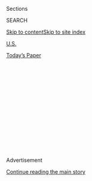 <div id="app">

<div>

<div>

<div>

<div class="NYTAppHideMasthead css-1q2w90k e1suatyy0">

<div class="section css-ui9rw0 e1suatyy2">

<div class="css-eph4ug er09x8g0">

<div class="css-6n7j50">

</div>

<span class="css-1dv1kvn">Sections</span>

<div class="css-10488qs">

<span class="css-1dv1kvn">SEARCH</span>

</div>

[Skip to content](#site-content)[Skip to site
index](#site-index)

</div>

<div id="masthead-section-label" class="css-1wr3we4 eaxe0e00">

[U.S.](https://www.nytimes.com/section/us)

</div>

<div class="css-10698na e1huz5gh0">

</div>

</div>

<div id="masthead-bar-one" class="section hasLinks css-15hmgas e1csuq9d3">

<div class="css-uqyvli e1csuq9d0">

</div>

<div class="css-1uqjmks e1csuq9d1">

</div>

<div class="css-9e9ivx">

[](https://myaccount.nytimes.com/auth/login?response_type=cookie&client_id=vi)

</div>

<div class="css-1bvtpon e1csuq9d2">

[Today’s
Paper](https://www.nytimes.com/section/todayspaper)

</div>

</div>

</div>

</div>

<div data-aria-hidden="false">

<div id="site-content" data-role="main">

<div>

<div class="css-1aor85t" style="opacity:0.000000001;z-index:-1;visibility:hidden">

<div class="css-1hqnpie">

<div class="css-epjblv">

<span class="css-17xtcya">[U.S.](/section/us)</span><span class="css-x15j1o">|</span><span class="css-fwqvlz">Dozens
Are Killed as Tornadoes and Severe Weather Strike Southern
States</span>

</div>

<div class="css-k008qs">

<div class="css-1iwv8en">

<span class="css-18z7m18"></span>

<div>

</div>

</div>

<span class="css-1n6z4y">https://nyti.ms/2y9Pu40</span>

<div class="css-1705lsu">

<div class="css-4xjgmj">

<div class="css-4skfbu" data-role="toolbar" data-aria-label="Social Media Share buttons, Save button, and Comments Panel with current comment count" data-testid="share-tools">

  - 
  - 
  - 
  - 
    
    <div class="css-6n7j50">
    
    </div>

  - 

</div>

</div>

</div>

</div>

</div>

</div>

<div id="NYT_TOP_BANNER_REGION" class="css-13pd83m">

</div>

<div id="top-wrapper" class="css-1sy8kpn">

<div id="top-slug" class="css-l9onyx">

Advertisement

</div>

[Continue reading the main
story](#after-top)

<div class="ad top-wrapper" style="text-align:center;height:100%;display:block;min-height:250px">

<div id="top" class="place-ad" data-position="top" data-size-key="top">

</div>

</div>

<div id="after-top">

</div>

</div>

<div>

<div id="sponsor-wrapper" class="css-1hyfx7x">

<div id="sponsor-slug" class="css-19vbshk">

Supported by

</div>

[Continue reading the main
story](#after-sponsor)

<div id="sponsor" class="ad sponsor-wrapper" style="text-align:center;height:100%;display:block">

</div>

<div id="after-sponsor">

</div>

</div>

<div class="css-186x18t">

</div>

<div class="css-1vkm6nb ehdk2mb0">

# Dozens Are Killed as Tornadoes and Severe Weather Strike Southern States

</div>

The storm carved a destructive path across six states on Sunday and
Monday, causing widespread damage and cutting power to tens of thousands
of customers.

<div class="css-79elbk" data-testid="photoviewer-wrapper">

<div class="css-z3e15g" data-testid="photoviewer-wrapper-hidden">

</div>

<div class="css-1a48zt4 ehw59r15" data-testid="photoviewer-children">

![<span class="css-16f3y1r e13ogyst0" data-aria-hidden="true">Randy
Shoemaker embracing his son after their family survived a deadly tornado
in Chatsworth,
Ga.</span><span class="css-cnj6d5 e1z0qqy90" itemprop="copyrightHolder"><span class="css-1ly73wi e1tej78p0">Credit...</span><span><span>Curtis
Compton/Atlanta Journal-Constitution, via Associated
Press</span></span></span>](https://static01.nyt.com/images/2020/05/12/multimedia/12xp-weather-update-top/merlin_171556503_069ce5d8-8f92-4a20-8998-ec05838f28e8-articleLarge.jpg?quality=75&auto=webp&disable=upscale)

</div>

</div>

<div class="css-18e8msd">

<div class="css-vp77d3 epjyd6m0">

<div class="css-1baulvz">

By <span class="css-1baulvz" itemprop="name">Ellen Ann Fentress</span>
and [<span class="css-1baulvz last-byline" itemprop="name">Richard
Fausset</span>](https://www.nytimes.com/by/richard-fausset)

</div>

</div>

  - 
    
    <div class="css-ld3wwf e16638kd2">
    
    April 13,
    2020
    
    </div>

  - 
    
    <div class="css-4xjgmj">
    
    <div class="css-d8bdto" data-role="toolbar" data-aria-label="Social Media Share buttons, Save button, and Comments Panel with current comment count" data-testid="share-tools">
    
      - 
      - 
      - 
      - 
        
        <div class="css-6n7j50">
        
        </div>
    
      - 
    
    </div>
    
    </div>

</div>

</div>

<div class="section meteredContent css-1r7ky0e" name="articleBody" itemprop="articleBody">

<div class="css-1fanzo5 StoryBodyCompanionColumn">

<div class="css-53u6y8">

BASSFIELD, Miss. — Like most Americans, Mamie Harper and her husband had
tucked themselves away at home in an effort to keep the coronavirus at
bay. On Easter Sunday, they listened to an audio feed of their church
service while huddled indoors.

But a different kind of trouble soon found them. A tornado — one of
dozens that tore across the Southeast this weekend — roared over their
street on Sunday afternoon, snapping trees, blowing away keepsakes and
launching cars from their parking spots. When it was over, debris
temporarily kept emergency medical workers from driving onto Ms.
Harper’s block. Her daughter pulled her from the wreckage of her small
white house, and soon other neighbors, many of them relatives, also came
out to try to help.

Ms. Harper, 68, felt an odd mix of gratitude and wariness. “You don’t
know,” she said Monday, standing on the shoulder of her ruined street in
a surgical mask because of the coronavirus. “Even though they’re coming
out of the goodness of their heart, they may not know they’ve got it.”

</div>

</div>

<div class="css-1fanzo5 StoryBodyCompanionColumn">

<div class="css-53u6y8">

The devastating weather system started Sunday and barreled across the
region into Monday, leaving destruction, blackouts and heartbreak in its
path. More than 30 people died — including at least 11 in Mississippi,
nine in South Carolina and eight in Georgia — making it one of the most
significant natural disasters in the country since government officials
began ordering people to stay home and away from one another in an
effort to stop the spread of the virus.

</div>

</div>

<div class="css-79elbk" data-testid="photoviewer-wrapper">

<div class="css-z3e15g" data-testid="photoviewer-wrapper-hidden">

</div>

<div class="css-1a48zt4 ehw59r15" data-testid="photoviewer-children">

![<span class="css-16f3y1r e13ogyst0" data-aria-hidden="true">Hamilton
County Emergency Services workers driving through East Brainerd, Tenn.,
on
Monday.</span><span class="css-cnj6d5 e1z0qqy90" itemprop="copyrightHolder"><span class="css-1ly73wi e1tej78p0">Credit...</span><span>Terry
Stolt/Chattanooga Times Free Press, via Associated
Press</span></span>](https://static01.nyt.com/images/2020/04/13/us/13STORMS/merlin_171557859_2565cf48-9913-46b5-9263-be88ff2ef91f-articleLarge.jpg?quality=75&auto=webp&disable=upscale)

</div>

</div>

<div class="css-1fanzo5 StoryBodyCompanionColumn">

<div class="css-53u6y8">

The response laid bare the new complications the pandemic may create for
neighbors, victims and disaster response officials alike in coming
months as a shuttered nation braces for the looming seasons of floods,
fires and storms.

Emergency agencies are now being forced into new realms of improvisation
and creativity as they attempt to provide shelter and succor, while
simultaneously minding the presence of a quieter killer. Already,
officials are doing what they can to avoid housing evacuees in large
shelters, which could prove as dangerous for spreading the coronavirus
as any cruise ship.

“This is a collision course of conflicting strategies to deal with the
natural disasters and the pandemic simultaneously,” said Irwin Redlener,
the director of the National Center for Disaster Preparedness at
Columbia University.

The “bull’s-eye” of the storm system encircled a swath of the South and
brought twisters, high winds and intense rain into parts of southern
Kentucky, eastern Georgia, Florida, Mississippi, Louisiana and Arkansas,
said Katie Martin, a meteorologist with the National Weather Service.

</div>

</div>

<div class="css-1fanzo5 StoryBodyCompanionColumn">

<div class="css-53u6y8">

In Alabama, Gov. Kay Ivey suspended social distancing and other
coronavirus-related orders, but only if they might get in the way of an
effective response.

Though Alabama escaped without any reported fatalities, neighboring
Mississippi appeared hardest hit, with at least 11 deaths as of Monday
afternoon. The American Red Cross, which runs most of the temporary
shelters in the nation, opened a couple of Mississippi sites that
attracted dozens of evacuees.

But the organization moved all of those people into hotel rooms before
Monday morning in an effort to comply with the spirit of social
distancing rules, said Trevor Riggen, the Red Cross’s senior vice
president of Disaster Cycle Services.

In Jones County, in southeast Mississippi, more than 50 people showed up
to take shelter in the region’s fortified safe room, built to federal
specifications to withstand big storms. Paul Sheffield, the executive
director of the county emergency management office, said the evacuees
were greeted by volunteers who offered hand sanitizer and insisted they
wear masks. They rode out the storm in marked-off areas that kept
families about seven and a half feet away from each
other.

</div>

</div>

<div class="css-79elbk" data-testid="photoviewer-wrapper">

<div class="css-z3e15g" data-testid="photoviewer-wrapper-hidden">

</div>

<div class="css-1a48zt4 ehw59r15" data-testid="photoviewer-children">

<div class="css-1xdhyk6 erfvjey0">

<span class="css-1ly73wi e1tej78p0">Image</span>

<div class="css-zjzyr8">

<div data-testid="lazyimage-container" style="height:257.77777777777777px">

</div>

</div>

</div>

<span class="css-16f3y1r e13ogyst0" data-aria-hidden="true">The sisters
Aula Montgomery and Juanita Rushing and their cousin Ellis Ratcliff
stand outside Ms. Rushing’s tornado-ravaged home near Tylertown, Miss.,
on
Monday.</span><span class="css-cnj6d5 e1z0qqy90" itemprop="copyrightHolder"><span class="css-1ly73wi e1tej78p0">Credit...</span><span>Caleb
Mccluskey/The Enterprise-Journal, via Associated Press</span></span>

</div>

</div>

<div class="css-1fanzo5 StoryBodyCompanionColumn">

<div class="css-53u6y8">

Experts say these efforts, though admirable, may not work in the event
of a disaster on the scale of Hurricane Katrina, in which case there may
be no choice but to house people in larger shelters.

“The shelter environment is the last thing we want,” Mr. Redlener said.
“It’s virtually impossible to sustain social distancing and enforce
appropriate public health measures in those circumstances.”

</div>

</div>

<div class="css-1fanzo5 StoryBodyCompanionColumn">

<div class="css-53u6y8">

Plus, he said, there is the likelihood that many people in shelters
would be there without the medications they would need for underlying
health conditions.

Hurricane season begins June 1, and experts said it may be more active
than usual because of warm water temperatures in the Gulf of Mexico,
Atlantic and Caribbean. That has officials like Shannon Scaff, emergency
management director for the coastal city of Charleston, S.C.,
particularly stressed.

On Monday, Mr. Scaff said coronavirus-related stay-at-home measures have
meant his team has been unable to hold community meetings to advise
people how to prepare for a hurricane evacuation.

And he was still not sure how social distancing might work if an
evacuation was large-scale.

“Here’s what I know,” he said. “If an evacuation order is given because
of a hurricane, Covid or not, I’m telling you to get out of here.”

Across the country, emergency officials said that, no matter the
circumstance, they would encourage people to adhere to social distancing
measures as best they could.

Officials in California said they were evaluating how to take into
account the virus in responding to wildfires, earthquakes, floods and
other disasters that might arise in the coming months.

“We’re disaster-prone, so you have to be prepared for multiple things at
multiple times,” said Kim Zagaris, a former state fire and rescue chief
for the California governor’s Office of Emergency Services, [according
to The Associated
Press](https://ktla.com/news/california/california-agencies-trying-to-figure-out-earthquake-wildfire-flood-evacuation-plans-amid-pandemic/).

</div>

</div>

<div class="css-1fanzo5 StoryBodyCompanionColumn">

<div class="css-53u6y8">

James Kendra, director of the Disaster Research Center at the University
of Delaware, said he is worried that the Federal Emergency Management
Agency, which has been tasked with taking a lead on the pandemic
response, could find itself stretched thin if natural disasters pile up.

FEMA has struggled with understaffing in recent years, according to a
recent article in Insurance Journal, though the agency has contended
that it is prepared for the challenges
ahead.

</div>

</div>

<div class="css-79elbk" data-testid="photoviewer-wrapper">

<div class="css-z3e15g" data-testid="photoviewer-wrapper-hidden">

</div>

<div class="css-1a48zt4 ehw59r15" data-testid="photoviewer-children">

<div class="css-1xdhyk6 erfvjey0">

<span class="css-1ly73wi e1tej78p0">Image</span>

<div class="css-zjzyr8">

<div data-testid="lazyimage-container" style="height:276.46666666666664px">

</div>

</div>

</div>

<span class="css-16f3y1r e13ogyst0" data-aria-hidden="true">A destroyed
house in Chattanooga, Tenn., after severe storms hit the
area.</span><span class="css-cnj6d5 e1z0qqy90" itemprop="copyrightHolder"><span class="css-1ly73wi e1tej78p0">Credit...</span><span>Terry
Stolt/Chattanooga Times Free Press, via Associated Press</span></span>

</div>

</div>

<div class="css-1fanzo5 StoryBodyCompanionColumn">

<div class="css-53u6y8">

In a statement Monday, a FEMA spokesperson said that more than 2,900
employees out of 20,500 were supporting the pandemic response, and that
it could call in other federal employees to help as part of a “surge
capacity force.”

Nongovernmental groups are also feeling challenged. Samaritan’s Purse,
the North Carolina-based Christian relief group headed by the Rev.
Franklin Graham, is planning a vigorous response to the Southeastern
storms, sending in crews to help people repair and rebuild homes.

On Monday, Mr. Graham said his volunteers would wear masks and gloves
and try to abide by social distancing rules as they worked. The problem,
for now, was finding enough of them.

“There are going to be volunteers who normally would come but may be a
little reluctant because of the coronavirus,” he said.

</div>

</div>

<div class="css-1fanzo5 StoryBodyCompanionColumn">

<div class="css-53u6y8">

The scenes of double crises were commonplace on Monday. Around
Chattanooga, Tenn., where two people died, residents of battered
neighborhoods visited home improvement stores in masks and gloves,
picking up tarps and plywood to cover up shattered windows and doors.

Also hard-hit was Walterboro, S.C., a historic, moss-draped community of
5,400 residents, about 45 minutes west of Charleston. A tornado tore
through the heart of downtown early Monday, dropping trees on two dozen
buildings and killing a woman who had been sheltering with her family.
The storm also damaged or destroyed better than half of the 52 airplanes
at the Lowcountry regional private airport, including a Douglas C-54
that delivered supplies during the Berlin airlift of 1948-49.

At the Colleton Courtyard assisted living facility downtown, Maxwell
Lockwood, its manager, said he was thankful the tornado had not done
much damage. And that none of the 34 residents of the home, he said,
have tested positive for the virus.

Ellen Ann Fentress reported from Bassfield, Miss., and Richard Fausset
from Atlanta. Reporting was contributed by Rick Rojas from Atlanta;
Chris Dixon from Walterboro, S.C.; Cari Gervin from Chattanooga, Tenn.;
Christine Hauser from Nantucket, Mass.; and Sandra E. Garcia, Aimee
Ortiz, Mihir Zaveri and Jenny Gross from New York.

</div>

</div>

</div>

<div>

</div>

<div>

</div>

<div>

</div>

<div>

<div id="bottom-wrapper" class="css-1ede5it">

<div id="bottom-slug" class="css-l9onyx">

Advertisement

</div>

[Continue reading the main
story](#after-bottom)

<div id="bottom" class="ad bottom-wrapper" style="text-align:center;height:100%;display:block;min-height:90px">

</div>

<div id="after-bottom">

</div>

</div>

</div>

</div>

</div>

## Site Index

<div>

</div>

## Site Information Navigation

  - [© <span>2020</span> <span>The New York Times
    Company</span>](https://help.nytimes.com/hc/en-us/articles/115014792127-Copyright-notice)

<!-- end list -->

  - [NYTCo](https://www.nytco.com/)
  - [Contact
    Us](https://help.nytimes.com/hc/en-us/articles/115015385887-Contact-Us)
  - [Work with us](https://www.nytco.com/careers/)
  - [Advertise](https://nytmediakit.com/)
  - [T Brand Studio](http://www.tbrandstudio.com/)
  - [Your Ad
    Choices](https://www.nytimes.com/privacy/cookie-policy#how-do-i-manage-trackers)
  - [Privacy](https://www.nytimes.com/privacy)
  - [Terms of
    Service](https://help.nytimes.com/hc/en-us/articles/115014893428-Terms-of-service)
  - [Terms of
    Sale](https://help.nytimes.com/hc/en-us/articles/115014893968-Terms-of-sale)
  - [Site
    Map](https://spiderbites.nytimes.com)
  - [Help](https://help.nytimes.com/hc/en-us)
  - [Subscriptions](https://www.nytimes.com/subscription?campaignId=37WXW)

</div>

</div>

</div>

</div>
